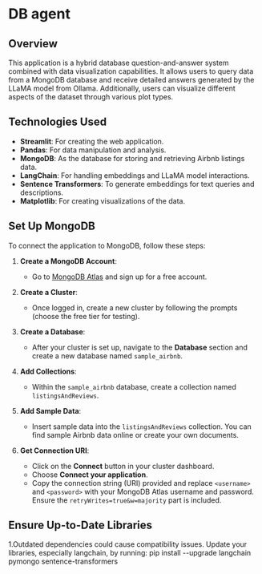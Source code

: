 # DB agent

## Overview

This application is a hybrid database question-and-answer system combined with data visualization capabilities. It allows users to query data from a MongoDB database and receive detailed answers generated by the LLaMA model from Ollama. Additionally, users can visualize different aspects of the dataset through various plot types.

## Technologies Used

- **Streamlit**: For creating the web application.
- **Pandas**: For data manipulation and analysis.
- **MongoDB**: As the database for storing and retrieving Airbnb listings data.
- **LangChain**: For handling embeddings and LLaMA model interactions.
- **Sentence Transformers**: To generate embeddings for text queries and descriptions.
- **Matplotlib**: For creating visualizations of the data.

## Set Up MongoDB

To connect the application to MongoDB, follow these steps:

1. **Create a MongoDB Account**:
   - Go to [MongoDB Atlas](https://www.mongodb.com/cloud/atlas) and sign up for a free account.

2. **Create a Cluster**:
   - Once logged in, create a new cluster by following the prompts (choose the free tier for testing).

3. **Create a Database**:
   - After your cluster is set up, navigate to the **Database** section and create a new database named `sample_airbnb`.

4. **Add Collections**:
   - Within the `sample_airbnb` database, create a collection named `listingsAndReviews`.

5. **Add Sample Data**:
   - Insert sample data into the `listingsAndReviews` collection. You can find sample Airbnb data online or create your own documents.

6. **Get Connection URI**:
   - Click on the **Connect** button in your cluster dashboard.
   - Choose **Connect your application**.
   - Copy the connection string (URI) provided and replace `<username>` and `<password>` with your MongoDB Atlas username and password. Ensure the `retryWrites=true&w=majority` part is included.

## Ensure Up-to-Date Libraries
1.Outdated dependencies could cause compatibility issues. Update your libraries, especially langchain, by running:
pip install --upgrade langchain pymongo sentence-transformers
